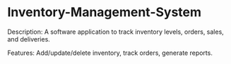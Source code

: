 # Inventory-Management-System

Description: A software application to track inventory levels, orders, sales, and deliveries.

Features: Add/update/delete inventory, track orders, generate reports.
